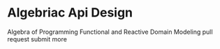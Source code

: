 # Algebriac Api Design
Algebra of Programming
Functional and Reactive Domain Modeling
pull request submit more
